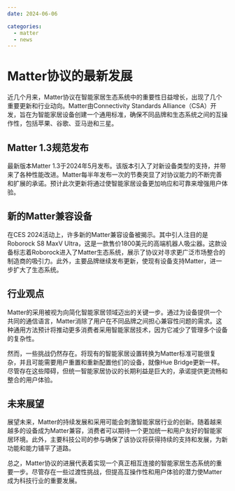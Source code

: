 ```yaml
---
date: 2024-06-06

categories:
  - matter
  - news
---
```



# Matter协议的最新发展
近几个月来，Matter协议在智能家居生态系统中的重要性日益增长，出现了几个重要更新和行业动向。Matter由Connectivity Standards Alliance（CSA）开发，旨在为智能家居设备创建一个通用标准，确保不同品牌和生态系统之间的互操作性，包括苹果、谷歌、亚马逊和三星。
<!-- more -->
## Matter 1.3规范发布
最新版本Matter 1.3于2024年5月发布。该版本引入了对新设备类型的支持，并带来了各种性能改进。Matter每半年发布一次的节奏突显了对协议能力的不断完善和扩展的承诺。预计此次更新将通过使智能家居设备更加响应和可靠来增强用户体验。

## 新的Matter兼容设备
在CES 2024活动上，许多新的Matter兼容设备被揭示。其中引人注目的是Roborock S8 MaxV Ultra，这是一款售价1800美元的高端机器人吸尘器。这款设备标志着Roborock进入了Matter生态系统，展示了协议对寻求更广泛市场整合的制造商的吸引力。此外，主要品牌继续发布更新，使现有设备支持Matter，进一步扩大了生态系统。

## 行业观点
Matter的采用被视为向简化智能家居领域迈出的关键一步。通过为设备提供一个共同的通信语言，Matter消除了用户在不同品牌之间担心兼容性问题的需求。这种通用方法预计将推动更多消费者采用智能家居技术，因为它减少了管理多个设备的复杂性。

然而，一些挑战仍然存在。将现有的智能家居设置转换为Matter标准可能很复杂，并且可能需要用户重置和重新配置他们的设备，就像Hue Bridge更新一样。尽管存在这些障碍，但统一智能家居协议的长期利益是巨大的，承诺提供更流畅和整合的用户体验。

## 未来展望
展望未来，Matter的持续发展和采用可能会刺激智能家居行业的创新。随着越来越多的设备成为Matter兼容，消费者可以期待一个更加统一和用户友好的智能家居环境。此外，主要科技公司的参与确保了该协议将获得持续的支持和发展，为新功能和能力铺平了道路。

总之，Matter协议的进展代表着实现一个真正相互连接的智能家居生态系统的重要一步。尽管存在一些过渡性挑战，但提高互操作性和用户体验的潜力使Matter成为科技行业的重要发展。